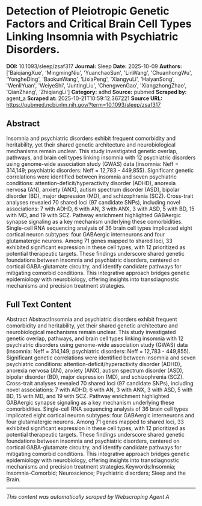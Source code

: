 # Detection of Pleiotropic Genetic Factors and Critical Brain Cell Types Linking Insomnia with Psychiatric Disorders.

**DOI:** 10.1093/sleep/zsaf317
**Journal:** Sleep
**Date:** 2025-10-09
**Authors:** ['BaiqiangXue', 'MingmingNiu', 'YuanchaoSun', 'LinWang', 'ChuanhongWu', 'YongheDing', 'BaokunWang', 'LixiaPeng', 'XiangyuLi', 'HaiyanSong', 'WenliYuan', 'WeiyeShi', 'JuntingLiu', 'ChengwenGao', 'XiangzhongZhao', 'QianZhang', 'ZhiqiangLi']
**Category:** adhd
**Source:** pubmed
**Scraped by:** agent_a
**Scraped at:** 2025-10-21T10:59:12.367221
**Source URL:** https://pubmed.ncbi.nlm.nih.gov/?term=10.1093/sleep/zsaf317

## Abstract

Insomnia and psychiatric disorders exhibit frequent comorbidity and heritability, yet their shared genetic architecture and neurobiological mechanisms remain unclear. This study investigated genetic overlap, pathways, and brain cell types linking insomnia with 12 psychiatric disorders using genome-wide association study (GWAS) data (insomnia: Neff = 314,149; psychiatric disorders: Neff = 12,783 - 449,855). Significant genetic correlations were identified between insomnia and seven psychiatric conditions: attention-deficit/hyperactivity disorder (ADHD), anorexia nervosa (AN), anxiety (ANX), autism spectrum disorder (ASD), bipolar disorder (BD), major depression (MD), and schizophrenia (SCZ). Cross-trait analyses revealed 70 shared loci (97 candidate SNPs), including novel associations: 7 with ADHD, 6 with AN, 3 with ANX, 3 with ASD, 5 with BD, 15 with MD, and 19 with SCZ. Pathway enrichment highlighted GABAergic synapse signaling as a key mechanism underlying these comorbidities. Single-cell RNA sequencing analysis of 36 brain cell types implicated eight cortical neuron subtypes: four GABAergic interneurons and four glutamatergic neurons. Among 71 genes mapped to shared loci, 33 exhibited significant expression in these cell types, with 12 prioritized as potential therapeutic targets. These findings underscore shared genetic foundations between insomnia and psychiatric disorders, centered on cortical GABA-glutamate circuitry, and identify candidate pathways for mitigating comorbid conditions. This integrative approach bridges genetic epidemiology with neurobiology, offering insights into transdiagnostic mechanisms and precision treatment strategies.

## Full Text Content

Abstract AbstractInsomnia and psychiatric disorders exhibit frequent comorbidity and heritability, yet their shared genetic architecture and neurobiological mechanisms remain unclear. This study investigated genetic overlap, pathways, and brain cell types linking insomnia with 12 psychiatric disorders using genome-wide association study (GWAS) data (insomnia: Neff = 314,149; psychiatric disorders: Neff = 12,783 - 449,855). Significant genetic correlations were identified between insomnia and seven psychiatric conditions: attention-deficit/hyperactivity disorder (ADHD), anorexia nervosa (AN), anxiety (ANX), autism spectrum disorder (ASD), bipolar disorder (BD), major depression (MD), and schizophrenia (SCZ). Cross-trait analyses revealed 70 shared loci (97 candidate SNPs), including novel associations: 7 with ADHD, 6 with AN, 3 with ANX, 3 with ASD, 5 with BD, 15 with MD, and 19 with SCZ. Pathway enrichment highlighted GABAergic synapse signaling as a key mechanism underlying these comorbidities. Single-cell RNA sequencing analysis of 36 brain cell types implicated eight cortical neuron subtypes: four GABAergic interneurons and four glutamatergic neurons. Among 71 genes mapped to shared loci, 33 exhibited significant expression in these cell types, with 12 prioritized as potential therapeutic targets. These findings underscore shared genetic foundations between insomnia and psychiatric disorders, centered on cortical GABA-glutamate circuitry, and identify candidate pathways for mitigating comorbid conditions. This integrative approach bridges genetic epidemiology with neurobiology, offering insights into transdiagnostic mechanisms and precision treatment strategies.Keywords:Insomnia; Insomnia-Comorbid; Neuroscience; Psychiatric disorders; Sleep and the Brain.

---
*This content was automatically scraped by Webscraping Agent A*

